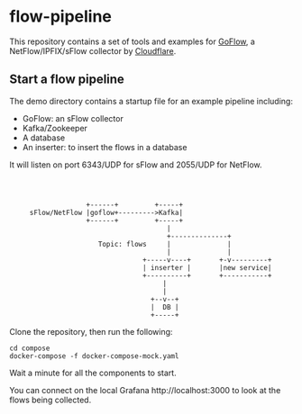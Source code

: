# flow-pipeline

This repository contains a set of tools and examples for [GoFlow](https://github.com/cloudflare/goflow),
a NetFlow/IPFIX/sFlow collector by [Cloudflare](https://www.cloudflare.com).

## Start a flow pipeline

The demo directory contains a startup file for an example pipeline including:
* GoFlow: an sFlow collector
* Kafka/Zookeeper
* A database
* An inserter: to insert the flows in a database

It will listen on port 6343/UDP for sFlow and 2055/UDP for NetFlow.

```



                   +------+         +-----+
     sFlow/NetFlow |goflow+--------->Kafka|
                   +------+         +-----+
                                       |
                                       +--------------+
                      Topic: flows     |              |
                                       |              |
                                 +-----v----+       +-v---------+
                                 | inserter |       |new service|
                                 +----------+       +-----------+
                                      |
                                      |
                                   +--v--+
                                   |  DB |
                                   +-----+

```

Clone the repository, then run the following:

```
cd compose
docker-compose -f docker-compose-mock.yaml
```

Wait a minute for all the components to start.

You can connect on the local Grafana http://localhost:3000 to look at the flows being collected.